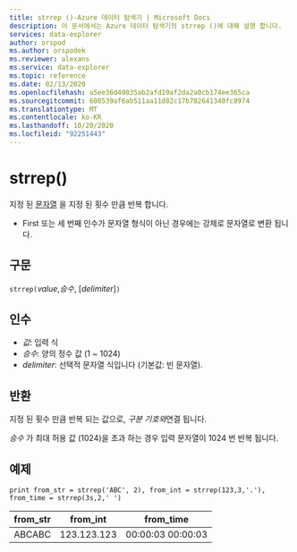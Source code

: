 ```yaml
---
title: strrep ()-Azure 데이터 탐색기 | Microsoft Docs
description: 이 문서에서는 Azure 데이터 탐색기의 strrep ()에 대해 설명 합니다.
services: data-explorer
author: orspod
ms.author: orspodek
ms.reviewer: alexans
ms.service: data-explorer
ms.topic: reference
ms.date: 02/13/2020
ms.openlocfilehash: a5ee36d40035ab2afd19af2da2a0cb174ee365ca
ms.sourcegitcommit: 608539af6ab511aa11d82c17b782641340fc8974
ms.translationtype: MT
ms.contentlocale: ko-KR
ms.lasthandoff: 10/20/2020
ms.locfileid: "92251443"
---
```

# <a name="strrep"></a>strrep()

지정 된 [문자열](./scalar-data-types/string.md) 을 지정 된 횟수 만큼 반복 합니다.

* First 또는 세 번째 인수가 문자열 형식이 아닌 경우에는 강제로 문자열로 변환 됩니다.

## <a name="syntax"></a>구문

`strrep(`*value*,*승수*, [*delimiter*]`)`

## <a name="arguments"></a>인수

* *값*: 입력 식
* *승수*: 양의 정수 값 (1 ~ 1024)
* *delimiter*: 선택적 문자열 식입니다 (기본값: 빈 문자열).

## <a name="returns"></a>반환

지정 된 횟수 만큼 반복 되는 값으로, *구분 기호와*연결 됩니다.

*승수* 가 최대 허용 값 (1024)을 초과 하는 경우 입력 문자열이 1024 번 반복 됩니다.
 
## <a name="example"></a>예제

```kusto
print from_str = strrep('ABC', 2), from_int = strrep(123,3,'.'), from_time = strrep(3s,2,' ')
```

|from_str|from_int|from_time|
|---|---|---|
|ABCABC|123.123.123|00:00:03 00:00:03|